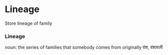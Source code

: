 # Lineage

Store lineage of family


### Lineage
noun:
the series of families that somebody comes from originally
वंश, वंशावली